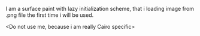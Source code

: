 I am a surface paint with lazy initialization scheme, that i loading image from .png file
the first time i will be used.

<Do not use me, because i am really Cairo specific>
